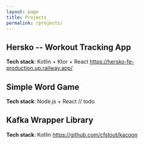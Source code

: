 ```yaml
---
layout: page
title: Projects
permalink: /projects/
---
```


## Hersko -- Workout Tracking App
**Tech stack**: Kotlin + Ktor + React
https://hersko-fe-production.up.railway.app/

## Simple Word Game
**Tech stack**: Node.js + React
// todo

## Kafka Wrapper Library
**Tech stack**: Kotlin
https://github.com/cfstout/kacoon
